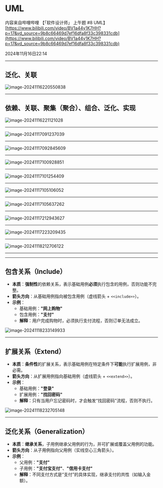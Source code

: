 # UML 

内容来自哔哩哔哩 【「软件设计师」 上午题 #8 UML】[https://www.bilibili.com/video/BV1a44y1K7HH?p=17&vd_source=9b8c66469d7ef16dfa8f33c398331cdb](https://www.bilibili.com/video/BV1a44y1K7HH?p=17&vd_source=9b8c66469d7ef16dfa8f33c398331cdb)

2024年11月16日22:14

---

## 泛化、关联

![image-20241116220550838](../../images/image-20241116220550838.png)

---

## 依赖、关联、聚集（聚合）、组合、泛化、实现

![image-20241116221121028](../../images/image-20241116221121028.png)

---

![image-20241117091237039](../../images/image-20241117091237039.png)

---

![image-20241117092845609](../../images/image-20241117092845609.png)

---

![image-20241117100928851](../../images/image-20241117100928851.png)

---

![image-20241117101254409](../../images/image-20241117101254409.png)

---

![image-20241117105106052](../../images/image-20241117105106052.png)

---

![image-20241117105637262](../../images/image-20241117105637262.png)

---

![image-20241117212943627](../../images/image-20241117212943627.png)

---

![image-20241117223209435](../../images/image-20241117223209435.png)

---

![image-20241118212706122](../../images/image-20241118212706122.png)

----



---



## 包含关系（Include）

- **本质**：**强制性**的依赖关系，表示基础用例**必须**执行包含的用例，否则功能不完整。
- **箭头方向**：从基础用例指向被包含用例（虚线箭头 + `<<include>>`）。
- **示例**：
  - 基础用例：**"网上购物"**
  - 包含用例：**"支付"**
  - **解释**：用户完成购物时，必须执行支付流程，否则订单无法成立。

![image-20241118233149933](../../images/image-20241118233149933.png)

------

## 扩展关系（Extend）

- **本质**：**条件性**的扩展关系，表示基础用例在特定条件下**可能**执行扩展用例，非必需。
- **箭头方向**：从扩展用例指向基础用例（虚线箭头 + `<<extend>>`）。
- **示例**：
  - 基础用例：**"登录"**
  - 扩展用例：**"找回密码"**
  - **解释**：只有当用户忘记密码时，才会触发“找回密码”流程，否则不执行。

![image-20241118232705148](../../images/image-20241118232705148.png)

------

## 泛化关系（Generalization）

- **本质**：**继承关系**，子用例继承父用例的行为，并可扩展或覆盖父用例的功能。
- **箭头方向**：从子用例指向父用例（实线空心三角箭头）。
- **示例**：
  - 父用例：**"支付"**
  - 子用例：**"支付宝支付"**、**"信用卡支付"**
  - **解释**：不同支付方式是“支付”的具体实现，继承支付的共性（如输入金额）。
